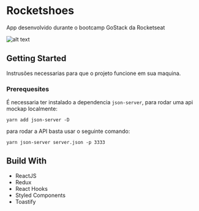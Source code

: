 # Rocketshoes

App desenvolvido durante o bootcamp GoStack da Rocketseat


![alt text](https://i.imgur.com/TghBeYf.gif)


## Getting Started
Instrusões necessarias para que o projeto funcione em sua maquina.

### Prerequesites

É necessaria ter instalado a dependencia `json-server`, para rodar uma api mockap localmente:

```
yarn add json-server -D
```
para rodar a API basta usar o seguinte comando:

```
yarn json-server server.json -p 3333
```

## Build With

* ReactJS
* Redux
* React Hooks
* Styled Components
* Toastify
